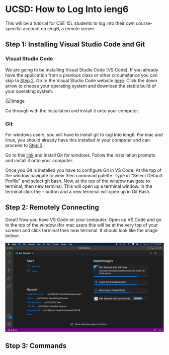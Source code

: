 # **UCSD: How to Log Into ieng6**
This will be a tutorial for CSE 15L students to log into their own course-specific account on ieng6, a remote server.
## Step 1: Installing Visual Studio Code and Git
### Visual Studio Code
We are going to be installing Visual Studio Code (VS Code). If you already have the application from a previous class or other circumstance you can skip to [Step 2](https://github.com/Yshzi/cse15l-lab-reports/blob/46af0e8204ca78db9ccc60b5a2b89701f99cda74/VSCodeStartScreen.jpg).
Go to the Visual Studio Code website [here](https://code.visualstudio.com/). Click the down arrow to choose your operating system and download the stable build of your operating system.

(![image](https://user-images.githubusercontent.com/83853443/212165351-47d59569-9be5-4949-bbba-13eaa9741121.png)

Go through with the installation and install it onto your computer.

### Git
For windows users, you will have to install git to logi into ieng6. For mac and linux, you should already have this installed in your computer and can proceed to [Step 2](https://github.com/Yshzi/cse15l-lab-reports/blob/46af0e8204ca78db9ccc60b5a2b89701f99cda74/VSCodeStartScreen.jpg).

Go to this [link](https://git-scm.com/download/win) and install Git for windows. Follow the installation prompts and install it onto your computer.

Once you Git is installed you have to configure Git in VS Code. At the top of the window navigate to view then commnad palette. Type in "Select Default Profile" and select git bash. Now, at the top of the window navigate to terminal, then new terminal. This will open up a terminal window. In the terminal click the `+` button and a new terminal will open up in Git Bash.

## Step 2: Remotely Connecting
Great! Now you have VS Code on your computer. Open up VS Code and go to the top of the window (for mac users this will be at the very top of your screen) and click terminal then new terminal. It should look like the image below:

![image](https://github.com/Yshzi/cse15l-lab-reports/blob/46af0e8204ca78db9ccc60b5a2b89701f99cda74/VSCodeStartScreen.jpg)

## Step 3: Commands
